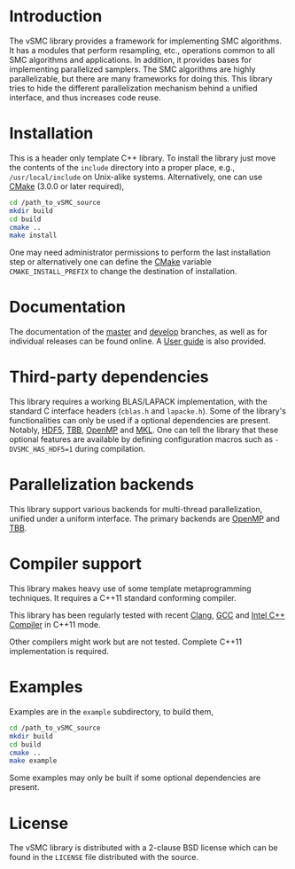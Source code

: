 # Introduction

The vSMC library provides a framework for implementing SMC algorithms. It has a
modules that perform resampling, etc., operations common to all SMC algorithms
and applications. In addition, it provides bases for implementing parallelized
samplers. The SMC algorithms are highly parallelizable, but there are many
frameworks for doing this. This library tries to hide the different
parallelization mechanism behind a unified interface, and thus increases code
reuse.

# Installation

This is a header only template C++ library. To install the library just move
the contents of the `include` directory into a proper place, e.g.,
`/usr/local/include` on Unix-alike systems. Alternatively, one can use
[CMake][CMake] (3.0.0 or later required),
~~~sh
cd /path_to_vSMC_source
mkdir build
cd build
cmake ..
make install
~~~
One may need administrator permissions to perform the last installation step or
alternatively one can define the [CMake][CMake] variable `CMAKE_INSTALL_PREFIX`
to change the destination of installation.

# Documentation

The documentation of the [master][vSMCDocMaster] and [develop][vSMCDocDevelop]
branches, as well as for individual releases can be found online. A [User
guide][VSMCUserGuide] is also provided.

# Third-party dependencies

This library requires a working BLAS/LAPACK implementation, with the standard C
interface headers (`cblas.h` and `lapacke.h`). Some of the library's
functionalities can only be used if a optional dependencies are present.
Notably, [HDF5][HDF5], [TBB][TBB], [OpenMP][OpenMP] and [MKL][MKL]. One can
tell the library that these optional features are available by defining
configuration macros such as `-DVSMC_HAS_HDF5=1` during compilation.

# Parallelization backends

This library support various backends for multi-thread parallelization, unified
under a uniform interface. The primary backends are [OpenMP][OpenMP] and
[TBB][TBB].

# Compiler support

This library makes heavy use of some template metaprogramming techniques. It
requires a C++11 standard conforming compiler.

This library has been regularly tested with recent [Clang][Clang], [GCC][GCC]
and [Intel C++ Compiler][icpc] in C++11 mode.

Other compilers might work but are not tested. Complete C++11 implementation is
required.

# Examples

Examples are in the `example` subdirectory, to build them,
~~~sh
cd /path_to_vSMC_source
mkdir build
cd build
cmake ..
make example
~~~
Some examples may only be built if some optional dependencies are present.

# License

The vSMC library is distributed with a 2-clause BSD license which can be found
in the `LICENSE` file distributed with the source.

[CMake]: http://www.cmake.org
[Clang]: http://clang.llvm.org
[Doxygen]: http://www.stack.nl/~dimitri/doxygen/manual.html
[GCC]: http://gcc.gnu.org
[HDF5]: http://www.hdfgroup.org
[MKL]: https://software.intel.com/en-us/intel-mkl
[TBB]: http://threadingbuildingblocks.org
[OpenCL]: http://www.khronos.org/opencl
[OpenMP]: http://www.openmp.org
[icpc]: http://software.intel.com/en-us/intel-compilers
[vSMCDocDevelop]: http://zhouyan.github.io/vSMCDoc/develop
[vSMCDocMaster]: http://zhouyan.github.io/vSMCDoc/master
[vSMCUserGuide]: http://zhouyan.github.io/vSMCDoc/user_guide/user_guide.pdf
